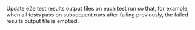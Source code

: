 Update e2e test results output files on each test run so that, for example, when all tests pass on subsequent runs after
failing previously, the failed results output file is emptied.
